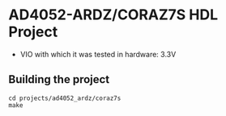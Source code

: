 <!-- no_build_example, no_dts, no_no_os -->

# AD4052-ARDZ/CORAZ7S HDL Project

- VIO with which it was tested in hardware: 3.3V

## Building the project

```
cd projects/ad4052_ardz/coraz7s
make
```